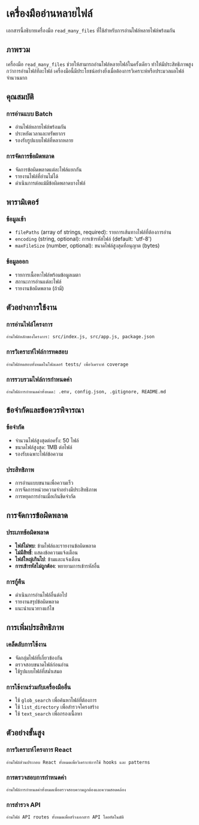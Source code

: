 # เครื่องมืออ่านหลายไฟล์

เอกสารนี้อธิบายเครื่องมือ `read_many_files` ที่ใช้สำหรับการอ่านไฟล์หลายไฟล์พร้อมกัน

## ภาพรวม

เครื่องมือ `read_many_files` ช่วยให้สามารถอ่านไฟล์หลายไฟล์ในครั้งเดียว ทำให้มีประสิทธิภาพสูงกว่าการอ่านไฟล์ทีละไฟล์ เครื่องมือนี้มีประโยชน์อย่างยิ่งเมื่อต้องการวิเคราะห์หรือประมวลผลไฟล์จำนวนมาก

## คุณสมบัติ

### การอ่านแบบ Batch
- อ่านไฟล์หลายไฟล์พร้อมกัน
- ประหยัดเวลาและทรัพยากร
- รองรับรูปแบบไฟล์ที่หลากหลาย

### การจัดการข้อผิดพลาด
- จัดการข้อผิดพลาดแต่ละไฟล์แยกกัน
- รายงานไฟล์ที่อ่านไม่ได้
- ดำเนินการต่อแม้มีข้อผิดพลาดบางไฟล์

## พารามิเตอร์

### ข้อมูลเข้า
- `filePaths` (array of strings, required): รายการเส้นทางไฟล์ที่ต้องการอ่าน
- `encoding` (string, optional): การเข้ารหัสไฟล์ (default: 'utf-8')
- `maxFileSize` (number, optional): ขนาดไฟล์สูงสุดที่อนุญาต (bytes)

### ข้อมูลออก
- รายการเนื้อหาไฟล์พร้อมข้อมูลเมตา
- สถานะการอ่านแต่ละไฟล์
- รายงานข้อผิดพลาด (ถ้ามี)

## ตัวอย่างการใช้งาน

### การอ่านไฟล์โครงการ

```
อ่านไฟล์หลักของโครงการ: src/index.js, src/app.js, package.json
```

### การวิเคราะห์ไฟล์การทดสอบ

```
อ่านไฟล์ทดสอบทั้งหมดในโฟลเดอร์ tests/ เพื่อวิเคราะห์ coverage
```

### การรวบรวมไฟล์การกำหนดค่า

```
อ่านไฟล์การกำหนดค่าทั้งหมด: .env, config.json, .gitignore, README.md
```

## ข้อจำกัดและข้อควรพิจารณา

### ข้อจำกัด
- จำนวนไฟล์สูงสุดต่อครั้ง: 50 ไฟล์
- ขนาดไฟล์สูงสุด: 1MB ต่อไฟล์
- รองรับเฉพาะไฟล์ข้อความ

### ประสิทธิภาพ
- การอ่านแบบขนานเพื่อความเร็ว
- การจัดการหน่วยความจำอย่างมีประสิทธิภาพ
- การหยุดการอ่านเมื่อเกินขีดจำกัด

## การจัดการข้อผิดพลาด

### ประเภทข้อผิดพลาด
- **ไฟล์ไม่พบ**: ข้ามไฟล์และรายงานข้อผิดพลาด
- **ไม่มีสิทธิ์**: แสดงข้อความแจ้งเตือน
- **ไฟล์ใหญ่เกินไป**: ข้ามและแจ้งเตือน
- **การเข้ารหัสไม่ถูกต้อง**: พยายามการเข้ารหัสอื่น

### การกู้คืน
- ดำเนินการอ่านไฟล์อื่นต่อไป
- รายงานสรุปข้อผิดพลาด
- แนะนำแนวทางแก้ไข

## การเพิ่มประสิทธิภาพ

### เคล็ดลับการใช้งาน
- จัดกลุ่มไฟล์ที่เกี่ยวข้องกัน
- ตรวจสอบขนาดไฟล์ก่อนอ่าน
- ใช้รูปแบบไฟล์ที่สม่ำเสมอ

### การใช้งานร่วมกับเครื่องมืออื่น
- ใช้ `glob_search` เพื่อค้นหาไฟล์ที่ต้องการ
- ใช้ `list_directory` เพื่อสำรวจโครงสร้าง
- ใช้ `text_search` เพื่อกรองเนื้อหา

## ตัวอย่างขั้นสูง

### การวิเคราะห์โครงการ React

```
อ่านไฟล์ส่วนประกอบ React ทั้งหมดเพื่อวิเคราะห์การใช้ hooks และ patterns
```

### การตรวจสอบการกำหนดค่า

```
อ่านไฟล์การกำหนดค่าทั้งหมดเพื่อตรวจสอบความถูกต้องและความสอดคล้อง
```

### การสำรวจ API

```
อ่านไฟล์ API routes ทั้งหมดเพื่อสร้างเอกสาร API โดยอัตโนมัติ
```
